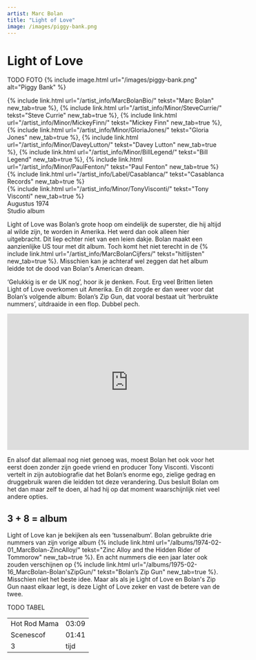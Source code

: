```yaml
---
artist: Marc Bolan
title: "Light of Love"
image: /images/piggy-bank.png
---
```


# Light of Love

TODO FOTO
{% include image.html url="/images/piggy-bank.png" alt="Piggy Bank" %}

<span class="bio-cd">
{% include link.html url="/artist_info/MarcBolanBio/" tekst="Marc Bolan" new_tab=true %}, {% include link.html url="/artist_info/Minor/SteveCurrie/" tekst="Steve Currie" new_tab=true %}, {% include link.html url="/artist_info/Minor/MickeyFinn/" tekst="Mickey Finn" new_tab=true %}, {% include link.html url="/artist_info/Minor/GloriaJones/" tekst="Gloria Jones" new_tab=true %}, {% include link.html url="/artist_info/Minor/DaveyLutton/" tekst="Davey Lutton" new_tab=true %}, {% include link.html url="/artist_info/Minor/BillLegend/" tekst="Bill Legend" new_tab=true %}, {% include link.html url="/artist_info/Minor/PaulFenton/" tekst="Paul Fenton" new_tab=true %}<br>
{% include link.html url="/artist_info/Label/Casablanca/" tekst="Casablanca Records" new_tab=true %}<br>
{% include link.html url="/artist_info/Minor/TonyVisconti/" tekst="Tony Visconti" new_tab=true %}<br>
</span>
Augustus 1974<br>Studio album


<span class="engels">Light of Love</span> was Bolan’s grote hoop om eindelijk de superster, die hij altijd al wilde zijn, te worden in Amerika. Het werd dan ook alleen hier uitgebracht. Dit liep echter niet van een leien dakje. Bolan maakt een aanzienlijke US tour met dit album. Toch komt het niet terecht in de {% include link.html url="/artist_info/MarcBolanCijfers/" tekst="hitlijsten" new_tab=true %}. Misschien kan je achteraf wel zeggen dat het album leidde tot de dood van Bolan's <span class="engels">American dream</span>. ‘Gelukkig is er de UK nog’, hoor ik je denken. Fout. Erg veel Britten lieten <span class="engels">Light of Love</span> overkomen uit Amerika. En dit zorgde er dan weer voor dat Bolan’s volgende album: <span class="engels">Bolan’s Zip Gun</span>, dat vooral bestaat uit ‘herbruikte nummers’, uitdraaide in een flop. Dubbel pech.  

<iframe width="560" height="315" src="https://www.youtube.com/embed/bfMMSnSOzKI" frameborder="0" allowfullscreen></iframe>

En alsof dat allemaal nog niet genoeg was, moest Bolan het ook voor het eerst doen zonder zijn goede vriend en producer Tony Visconti. Visconti vertelt in zijn autobiografie dat het Bolan’s enorme ego, zielige gedrag en druggebruik waren die leidden tot deze verandering. Dus besluit Bolan om het dan maar zelf te doen, al had hij op dat moment waarschijnlijk niet veel andere opties.

## 3 + 8 = album

<span class="engels">Light of Love</span> kan je bekijken als een ‘tussenalbum’. Bolan gebruikte drie nummers van zijn vorige album {% include link.html url="/albums/1974-02-01_MarcBolan-ZincAlloy/" tekst="Zinc Alloy and the Hidden Rider of Tommorow" new_tab=true %}. En acht nummers die een jaar later ook zouden verschijnen op {% include link.html url="/albums/1975-02-16_MarcBolan-Bolan'sZipGun/" tekst="Bolan’s Zip Gun" new_tab=true %}. Misschien niet het beste idee. Maar als als je <span class="engels">Light of Love</span> en <span class="engels">Bolan's Zip Gun</span> naast elkaar legt, is deze <span class="engels">Light of Love</span> zeker en vast de betere van de twee.

TODO TABEL
<table>
	<tr>
		<td>Hot Rod Mama</td>
		<td>03:09</td>
	</tr>
	<tr>
		<td>Scenescof</td>
		<td>01:41</td>
	</tr>
	<tr>
		<td>3</td>
		<td>tijd</td>
	</tr>
</table>

<div class="witregel"> </div>
